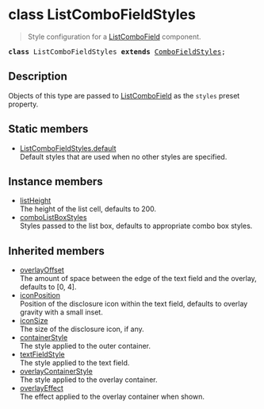 # class ListComboFieldStyles

> Style configuration for a [ListComboField](ListComboField.md) component.

<pre class="docgen_signature"><b>class</b> ListComboFieldStyles <b>extends</b> <a href="ComboFieldStyles.md">ComboFieldStyles</a>;</pre>

## Description

Objects of this type are passed to [ListComboField](ListComboField.md) as the `styles` preset property.

## Static members

- [<!--{ref:property}-->ListComboFieldStyles.default](ListComboFieldStyles_default.md) <!--{refchip:static}-->\
    Default styles that are used when no other styles are specified.

## Instance members

- [<!--{ref:property}-->listHeight](ListComboFieldStyles_listHeight.md) \
    The height of the list cell, defaults to 200.
- [<!--{ref:property}-->comboListBoxStyles](ListComboFieldStyles_comboListBoxStyles.md) \
    Styles passed to the list box, defaults to appropriate combo box styles.

## Inherited members

- [<!--{ref:property}-->overlayOffset](ComboFieldStyles_overlayOffset.md) \
    The amount of space between the edge of the text field and the overlay, defaults to [0, 4].
- [<!--{ref:property}-->iconPosition](ComboFieldStyles_iconPosition.md) \
    Position of the disclosure icon within the text field, defaults to overlay gravity with a small inset.
- [<!--{ref:property}-->iconSize](ComboFieldStyles_iconSize.md) \
    The size of the disclosure icon, if any.
- [<!--{ref:property}-->containerStyle](ComboFieldStyles_containerStyle.md) \
    The style applied to the outer container.
- [<!--{ref:property}-->textFieldStyle](ComboFieldStyles_textFieldStyle.md) \
    The style applied to the text field.
- [<!--{ref:property}-->overlayContainerStyle](ComboFieldStyles_overlayContainerStyle.md) \
    The style applied to the overlay container.
- [<!--{ref:property}-->overlayEffect](ComboFieldStyles_overlayEffect.md) \
    The effect applied to the overlay container when shown.